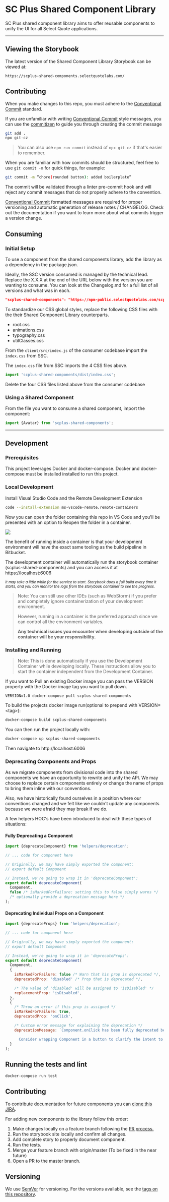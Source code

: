 # SC Plus Shared Component Library

SC Plus shared component library aims to offer reusable components to unify the UI for all Select Quote applications.

---

## Viewing the Storybook

The latest version of the Shared Component Library Storybook can be viewed at:

`https://scplus-shared-components.selectquotelabs.com/`

## Contributing

When you make changes to this repo, you must adhere to the [Conventional Commit](https://www.conventionalcommits.org/en/v1.0.0/#summary) standard.

If you are unfamiliar with writing [Conventional Commit](https://www.conventionalcommits.org/en/v1.0.0/#summary) style messages, you can use the [commitizen](https://commitizen.github.io/cz-cli/) to guide you through creating the commit message

```sh
git add .
npx git-cz
```

> You can also use `npm run commit` instead of `npx git-cz` if that's easier to remember.

When you are familiar with how commits should be structured, feel free to use `git commit -m` for quick things, for example:

```sh
git commit -m “chore(rounded button): added boilerplate”
```

The commit will be validated through a linter pre-commit hook and will reject any commit messages that do not properly adhere to the convention.

[Conventional Commit](https://www.conventionalcommits.org/en/v1.0.0/#summary) formatted messages are required for proper versioning and automatic generation of release notes / CHANGELOG. Check out the documentation if you want to learn more about what commits trigger a version change.

## Consuming

### Initial Setup

To use a component from the shared components library, add the library as a dependency in the package.json.

Ideally, the SSC version consumed is managed by the technical lead. Replace the X.X.X at the end of the URL below with the version you are wanting to consume. You can look at the Changelog.md for a full list of all versions and what was in each.

```json
"scplus-shared-components": "https://npm-public.selectquotelabs.com/scplus-shared-components/X.X.X",
```

To standardize our CSS global styles, replace the following CSS files with the their Shared Component Library counterparts.

- root.css
- animations.css
- typography.css
- utilClasses.css

From the `client/src/index.js` of the consumer codebase import the `index.css` from SSC.

The `index.css` file from SSC imports the 4 CSS files above.

```js
import 'scplus-shared-components/dist/index.css';
```

Delete the four CSS files listed above from the consumer codebase

### Using a Shared Component

From the file you want to consume a shared component, import the component:

```js
import {Avatar} from 'scplus-shared-components';
```

---

## Development

### Prerequisites

This project leverages Docker and docker-compose. Docker and docker-compose must be installed installed to run this project.

### Local Development

Install Visual Studio Code and the Remote Development Extension

```sh
code --install-extension ms-vscode-remote.remote-containers
```

Now you can open the folder containing this repo in VS Code and you'll be presented with an option to Reopen the folder in a container.

![](./docs/assets/start-container.png)

The benefit of running inside a container is that your development environment will have the exact same tooling as the build pipeline in Bitbucket.

The development container will automatically run the storybook container (scplus-shared-components) and you can access it at https://localhost:6006

<sup><i>It may take a little while for the service to start. Storybook does a full build every time it starts, and you can monitor the logs from the storybook container to see the progress.</i></sup>

> Note: You can still use other IDEs (such as WebStorm) if you prefer and completely ignore containerization of your development environment.
>
> However, running in a container is the preferred approach since we can control all the environment variables.
>
> **Any technical issues you encounter when developing outside of the container will be your responsibility.**

### Installing and Running

> Note: This is done automatically if you use the Development Container while developing locally. These instructions allow you to start the container independent from the Development Container.

If you want to Pull an existing Docker image you can pass the VERSION property with the Docker image tag you want to pull down.

```properties
VERSION=1.0 docker-compose pull scplus-shared-components
```

To build the projects docker image run(optional to prepend with VERSION=\<tag\>):

```sh
docker-compose build scplus-shared-components
```

You can then run the project locally with:

```sh
docker-compose up scplus-shared-components
```

Then navigate to http://localhost:6006

### Deprecating Components and Props

As we migrate components from divisional code into the shared components we have an opportunity to rewrite and unify the API. We may choose to replace certain components entirely or change the name of props to bring them inline with our conventions.

Also, we have historically found ourselves in a position where our conventions changed and we felt like we couldn't update any components because we were afraid they may break if we do.

A few helpers HOC's have been introduced to deal with these types of situations:

#### Fully Deprecating a Component

```js
import {deprecateComponent} from 'helpers/deprecation';

// ... code for component here

// Originally, we may have simply exported the component:
// export default Component

// Instead, we're going to wrap it in 'deprecateComponent':
export default deprecateComponent(
  Component,
  false /* isMarkedForFailure: setting this to false simply warns */
  /* optionally provide a deprecation message here */
);
```

#### Deprecating Individual Props on a Component

```js
import {deprecateProps} from 'helpers/deprecation';

// ... code for component here

// Originally, we may have simply exported the component:
// export default Component

// Instead, we're going to wrap it in 'deprecateProps':
export default deprecateComponent(
  Component,
  {
    isMarkedForFailure: false /* Warn that his prop is deprecated */,
    deprecatedProp: 'disabled' /* Prop that is deprecated */,

    /* The value of 'disabled' will be assigned to 'isDisabled' */
    replacementProp: 'isDisabled',
  },
  {
    /* Throw an error if this prop is assigned */
    isMarkedForFailure: true,
    deprecatedProp: 'onClick',

    /* Custom error message for explaining the deprecation */
    deprecationMessage: `Component.onClick has been fully deprecated because users do not expect to be able to click on Component elements.

      Consider wrapping Component in a button to clarify the intent to users.`,
  }
);
```

## Running the tests and lint

```sh
docker-compose run test
```

## Contributing

To contribute documentation for future components you can [clone this JIRA](https://selectquote.atlassian.net/browse/SSC-1).

For adding new components to the library follow this order:

1. Make changes locally on a feature branch following the [PR process.](https://selectquote.atlassian.net/wiki/spaces/SE/pages/839516288/Pull+Requests)
2. Run the storybook site locally and confirm all changes.
3. Add complete story to properly document component.
4. Run the tests.
5. Merge your feature branch with origin/master (To be fixed in the near future)
6. Open a PR to the master branch.

## Versioning

We use [SemVer](http://semver.org/) for versioning. For the versions available, see the [tags on this repository](https://bitbucket.org/SelectQuote/scplus-shared-components/src/master/).
